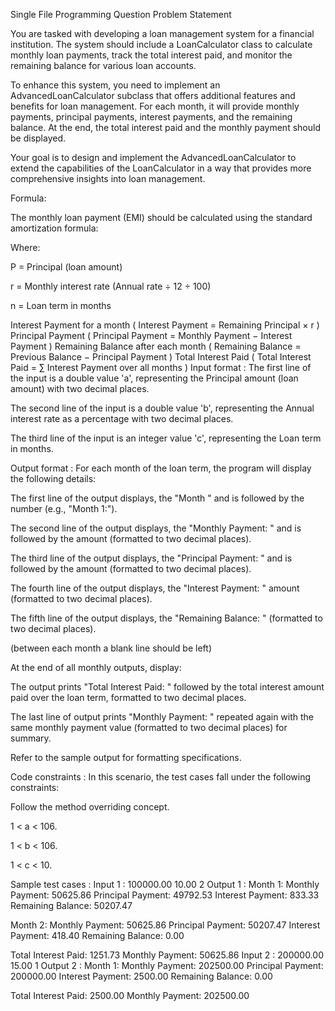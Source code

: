 Single File Programming Question
Problem Statement



You are tasked with developing a loan management system for a financial institution. The system should include a LoanCalculator class to calculate monthly loan payments, track the total interest paid, and monitor the remaining balance for various loan accounts. 



To enhance this system, you need to implement an AdvancedLoanCalculator subclass that offers additional features and benefits for loan management. For each month, it will provide monthly payments, principal payments, interest payments, and the remaining balance. At the end, the total interest paid and the monthly payment should be displayed.



Your goal is to design and implement the AdvancedLoanCalculator to extend the capabilities of the LoanCalculator in a way that provides more comprehensive insights into loan management.



Formula:

The monthly loan payment (EMI) should be calculated using the standard amortization formula:

                            



Where:

P = Principal (loan amount)

r = Monthly interest rate (Annual rate ÷ 12 ÷ 100)

n = Loan term in months



Interest Payment for a month ( Interest Payment = Remaining Principal × r )
Principal Payment ( Principal Payment = Monthly Payment − Interest Payment )
Remaining Balance after each month ( Remaining Balance = Previous Balance − Principal Payment )
Total Interest Paid ( Total Interest Paid = ∑ Interest Payment over all months )
Input format :
The first line of the input is a double value 'a', representing the Principal amount (loan amount) with two decimal places.

The second line of the input is a double value 'b', representing the Annual interest rate as a percentage with two decimal places.

The third line of the input is an integer value 'c', representing the Loan term in months.

Output format :
For each month of the loan term, the program will display the following details:

The first line of the output displays, the "Month " and is followed by the number (e.g., "Month 1:").

The second line of the output displays, the "Monthly Payment: " and is followed by the amount (formatted to two decimal places).

The third line of the output displays, the "Principal Payment: " and is followed by the amount (formatted to two decimal places).

The fourth line of the output displays, the "Interest Payment: " amount (formatted to two decimal places).

The fifth line of the output displays, the "Remaining Balance: " (formatted to two decimal places).

(between each month a blank line should be left)



At the end of all monthly outputs, display:

The output prints "Total Interest Paid: " followed by the total interest amount paid over the loan term, formatted to two decimal places.

The last line of output prints "Monthly Payment: " repeated again with the same monthly payment value (formatted to two decimal places) for summary.



Refer to the sample output for formatting specifications.

Code constraints :
In this scenario, the test cases fall under the following constraints:

Follow the method overriding concept.

1 < a < 106.

1 < b < 106.

1 < c < 10.

Sample test cases :
Input 1 :
100000.00
10.00
2
Output 1 :
Month 1:
Monthly Payment: 50625.86
Principal Payment: 49792.53
Interest Payment: 833.33
Remaining Balance: 50207.47

Month 2:
Monthly Payment: 50625.86
Principal Payment: 50207.47
Interest Payment: 418.40
Remaining Balance: 0.00

Total Interest Paid: 1251.73
Monthly Payment: 50625.86
Input 2 :
200000.00
15.00
1
Output 2 :
Month 1:
Monthly Payment: 202500.00
Principal Payment: 200000.00
Interest Payment: 2500.00
Remaining Balance: 0.00

Total Interest Paid: 2500.00
Monthly Payment: 202500.00